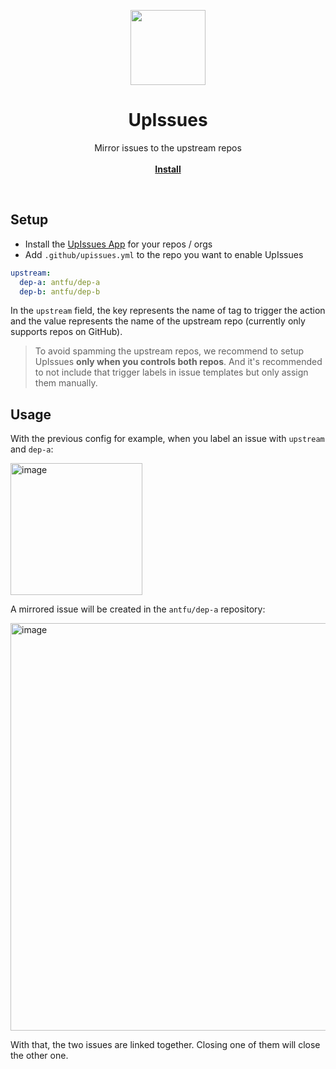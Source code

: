 <p align="center">
<img src="https://user-images.githubusercontent.com/11247099/164195291-4dd1b6df-cc89-4dbb-97a2-274fcccd86ce.png" height="120">
</p>
<h1 align="center">UpIssues</h1>

<p align="center">
Mirror issues to the upstream repos
<br>
<br>
<a href="https://github.com/apps/upissues"><b>Install</b></a>
</p>

<br>

## Setup

- Install the [UpIssues App](https://github.com/apps/upissues) for your repos / orgs
- Add `.github/upissues.yml` to the repo you want to enable UpIssues

```yaml
upstream:
  dep-a: antfu/dep-a
  dep-b: antfu/dep-b
```

In the `upstream` field, the key represents the name of tag to trigger the action and the value represents the name of the upstream repo (currently only supports repos on GitHub).

> To avoid spamming the upstream repos, we recommend to setup UpIssues **only when you controls both repos**. And it's recommended to not include that trigger labels in issue templates but only assign them manually.

## Usage

With the previous config for example, when you label an issue with `upstream` and `dep-a`:

<img width="211" alt="image" src="https://user-images.githubusercontent.com/11247099/164196425-79e85568-b196-478b-a0ba-f4044199e56d.png">

A mirrored issue will be created in the `antfu/dep-a` repository:

<img width="652" alt="image" src="https://user-images.githubusercontent.com/11247099/164196790-d0ecea63-413a-443b-9f65-1344adb8f445.png">

With that, the two issues are linked together. Closing one of them will close the other one.
